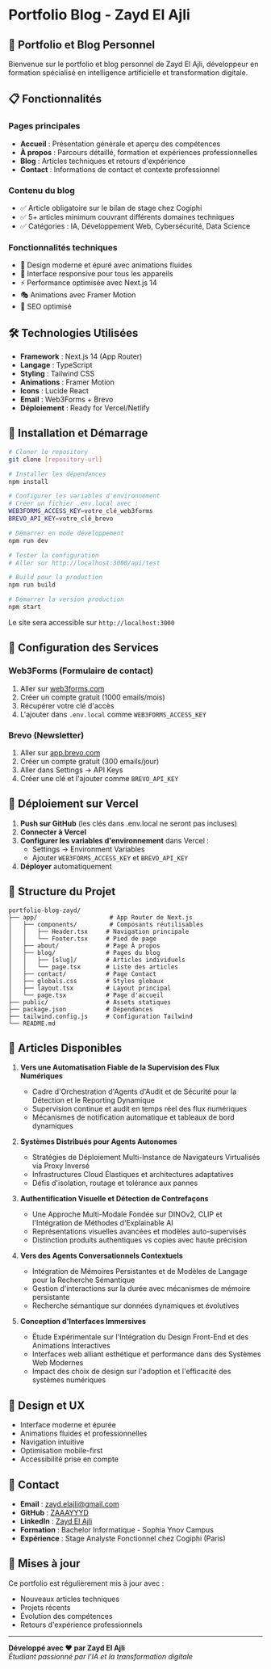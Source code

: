 # Portfolio Blog - Zayd El Ajli

## 🚀 Portfolio et Blog Personnel

Bienvenue sur le portfolio et blog personnel de Zayd El Ajli, développeur en formation spécialisé en intelligence artificielle et transformation digitale.

## 📋 Fonctionnalités

### Pages principales
- **Accueil** : Présentation générale et aperçu des compétences
- **À propos** : Parcours détaillé, formation et expériences professionnelles
- **Blog** : Articles techniques et retours d'expérience
- **Contact** : Informations de contact et contexte professionnel

### Contenu du blog
- ✅ Article obligatoire sur le bilan de stage chez Cogiphi
- ✅ 5+ articles minimum couvrant différents domaines techniques
- ✅ Catégories : IA, Développement Web, Cybersécurité, Data Science

### Fonctionnalités techniques
- 🎨 Design moderne et épuré avec animations fluides
- 📱 Interface responsive pour tous les appareils
- ⚡ Performance optimisée avec Next.js 14
- 🎭 Animations avec Framer Motion
- 🎯 SEO optimisé

## 🛠️ Technologies Utilisées

- **Framework** : Next.js 14 (App Router)
- **Langage** : TypeScript
- **Styling** : Tailwind CSS
- **Animations** : Framer Motion
- **Icons** : Lucide React
- **Email** : Web3Forms + Brevo
- **Déploiement** : Ready for Vercel/Netlify

## 🚀 Installation et Démarrage

```bash
# Cloner le repository
git clone [repository-url]

# Installer les dépendances
npm install

# Configurer les variables d'environnement
# Créer un fichier .env.local avec :
WEB3FORMS_ACCESS_KEY=votre_clé_web3forms
BREVO_API_KEY=votre_clé_brevo

# Démarrer en mode développement
npm run dev

# Tester la configuration
# Aller sur http://localhost:3000/api/test

# Build pour la production
npm run build

# Démarrer la version production
npm start
```

Le site sera accessible sur `http://localhost:3000`

## 🔐 Configuration des Services

### Web3Forms (Formulaire de contact)
1. Aller sur [web3forms.com](https://web3forms.com)
2. Créer un compte gratuit (1000 emails/mois)
3. Récupérer votre clé d'accès
4. L'ajouter dans `.env.local` comme `WEB3FORMS_ACCESS_KEY`

### Brevo (Newsletter)
1. Aller sur [app.brevo.com](https://app.brevo.com)
2. Créer un compte gratuit (300 emails/jour)
3. Aller dans Settings → API Keys
4. Créer une clé et l'ajouter comme `BREVO_API_KEY`

## 🚀 Déploiement sur Vercel

1. **Push sur GitHub** (les clés dans .env.local ne seront pas incluses)
2. **Connecter à Vercel**
3. **Configurer les variables d'environnement** dans Vercel :
   - Settings → Environment Variables
   - Ajouter `WEB3FORMS_ACCESS_KEY` et `BREVO_API_KEY`
4. **Déployer** automatiquement

## 📁 Structure du Projet

```
portfolio-blog-zayd/
├── app/                    # App Router de Next.js
│   ├── components/         # Composants réutilisables
│   │   ├── Header.tsx     # Navigation principale
│   │   └── Footer.tsx     # Pied de page
│   ├── about/             # Page À propos
│   ├── blog/              # Pages du blog
│   │   ├── [slug]/        # Articles individuels
│   │   └── page.tsx       # Liste des articles
│   ├── contact/           # Page Contact
│   ├── globals.css        # Styles globaux
│   ├── layout.tsx         # Layout principal
│   └── page.tsx           # Page d'accueil
├── public/                # Assets statiques
├── package.json           # Dépendances
├── tailwind.config.js     # Configuration Tailwind
└── README.md
```

## 📝 Articles Disponibles

1. **Vers une Automatisation Fiable de la Supervision des Flux Numériques**
   - Cadre d'Orchestration d'Agents d'Audit et de Sécurité pour la Détection et le Reporting Dynamique
   - Supervision continue et audit en temps réel des flux numériques
   - Mécanismes de notification automatique et tableaux de bord dynamiques

2. **Systèmes Distribués pour Agents Autonomes**
   - Stratégies de Déploiement Multi-Instance de Navigateurs Virtualisés via Proxy Inversé  
   - Infrastructures Cloud Élastiques et architectures adaptatives
   - Défis d'isolation, routage et tolérance aux pannes

3. **Authentification Visuelle et Détection de Contrefaçons**
   - Une Approche Multi-Modale Fondée sur DINOv2, CLIP et l'Intégration de Méthodes d'Explainable AI
   - Représentations visuelles avancées et modèles auto-supervisés
   - Distinction produits authentiques vs copies avec haute précision

4. **Vers des Agents Conversationnels Contextuels**
   - Intégration de Mémoires Persistantes et de Modèles de Langage pour la Recherche Sémantique
   - Gestion d'interactions sur la durée avec mécanismes de mémoire persistante  
   - Recherche sémantique sur données dynamiques et évolutives

5. **Conception d'Interfaces Immersives**
   - Étude Expérimentale sur l'Intégration du Design Front-End et des Animations Interactives
   - Interfaces web alliant esthétique et performance dans des Systèmes Web Modernes
   - Impact des choix de design sur l'adoption et l'efficacité des systèmes numériques

## 🎨 Design et UX

- Interface moderne et épurée
- Animations fluides et professionnelles
- Navigation intuitive
- Optimisation mobile-first
- Accessibilité prise en compte

## 📧 Contact

- **Email** : zayd.elajli@gmail.com
- **GitHub** : [ZAAAYYYD](https://github.com/ZAAAYYYD)
- **LinkedIn** : [Zayd El Ajli](https://www.linkedin.com/in/zayd-el-ajli-769943350/)
- **Formation** : Bachelor Informatique - Sophia Ynov Campus
- **Expérience** : Stage Analyste Fonctionnel chez Cogiphi (Paris)

## 🔄 Mises à jour

Ce portfolio est régulièrement mis à jour avec :
- Nouveaux articles techniques
- Projets récents
- Évolution des compétences
- Retours d'expérience professionnels

---

**Développé avec ❤️ par Zayd El Ajli**  
*Étudiant passionné par l'IA et la transformation digitale*
